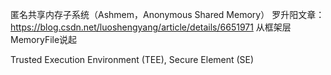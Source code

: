 匿名共享内存子系统（Ashmem，Anonymous Shared Memory）
罗升阳文章：https://blog.csdn.net/luoshengyang/article/details/6651971
从框架层MemoryFile说起

Trusted Execution Environment (TEE), Secure Element (SE)

